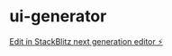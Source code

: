 # ui-generator

[Edit in StackBlitz next generation editor ⚡️](https://stackblitz.com/~/github.com/Dryzhovv/ui-generator)